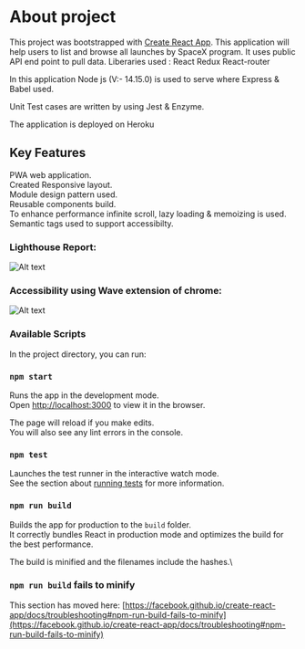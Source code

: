 # About project

This project was bootstrapped with [Create React App](https://github.com/facebook/create-react-app).
This application will help users to list and browse all launches by SpaceX program.
It uses public API end point to pull data.
Liberaries used :
React
Redux
React-router

In this application Node js (V:- 14.15.0) is used to serve where Express & Babel used.

Unit Test cases are written by using Jest & Enzyme.

The application is deployed on Heroku

## Key Features

PWA web application.\
Created Responsive layout.\
Module design pattern used.\
Reusable components build.\
To enhance performance infinite scroll, lazy loading & memoizing is used.\
Semantic tags used to support accessibilty.

### Lighthouse Report:

![Alt text](/../master/public/Ligthhouse-Performance-test.JPG?raw=true "Ligthhouse-Performance-test")

### Accessibility using Wave extension of chrome:

![Alt text](/../master/public/AccessebilityTest.JPG?raw=true "AccessebilityTest")

### Available Scripts

In the project directory, you can run:

### `npm start`

Runs the app in the development mode.\
Open [http://localhost:3000](http://localhost:3000) to view it in the browser.

The page will reload if you make edits.\
You will also see any lint errors in the console.

### `npm test`

Launches the test runner in the interactive watch mode.\
See the section about [running tests](https://facebook.github.io/create-react-app/docs/running-tests) for more information.

### `npm run build`

Builds the app for production to the `build` folder.\
It correctly bundles React in production mode and optimizes the build for the best performance.

The build is minified and the filenames include the hashes.\

### `npm run build` fails to minify

This section has moved here: [https://facebook.github.io/create-react-app/docs/troubleshooting#npm-run-build-fails-to-minify](https://facebook.github.io/create-react-app/docs/troubleshooting#npm-run-build-fails-to-minify)
